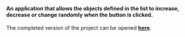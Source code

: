 
<h4>An application that allows the objects defined in the list to increase, decrease or change randomly when the button is clicked.</h4>

<p>The completed version of the project can be opened <a href="https://hilarious-cupcake-0198c4.netlify.app/"><b>here</b></a>.</p>
